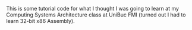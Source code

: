 This is some tutorial code for what I thought I was going to learn at my Computing Systems Architecture class at UniBuc FMI (turned out I had to learn 32-bit x86 Assembly).
